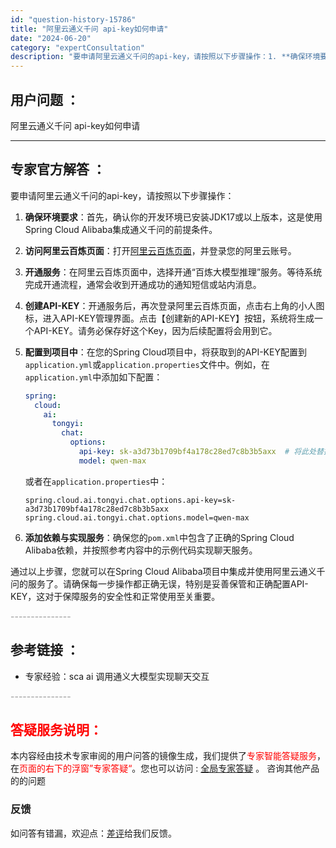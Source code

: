 ```yaml
---
id: "question-history-15786"
title: "阿里云通义千问 api-key如何申请"
date: "2024-06-20"
category: "expertConsultation"
description: "要申请阿里云通义千问的api-key，请按照以下步骤操作：1. **确保环境要求**：首先，确认你的开发环境已安装JDK17或以上版本，这是使用Spring Cloud Alibaba集成通义千问的前提条件。2. **访问阿里云百炼页面**：打开[阿里云百炼页面](https://www.aliyu"
---
```


## 用户问题 ： 
 阿里云通义千问 api-key如何申请  

---------------
## 专家官方解答 ：

要申请阿里云通义千问的api-key，请按照以下步骤操作：

1. **确保环境要求**：首先，确认你的开发环境已安装JDK17或以上版本，这是使用Spring Cloud Alibaba集成通义千问的前提条件。

2. **访问阿里云百炼页面**：打开[阿里云百炼页面](https://www.aliyun.com/product/bailian)，并登录您的阿里云账号。

3. **开通服务**：在阿里云百炼页面中，选择开通“百炼大模型推理”服务。等待系统完成开通流程，通常会收到开通成功的通知短信或站内消息。

4. **创建API-KEY**：开通服务后，再次登录阿里云百炼页面，点击右上角的小人图标，进入API-KEY管理界面。点击【创建新的API-KEY】按钮，系统将生成一个API-KEY。请务必保存好这个Key，因为后续配置将会用到它。

5. **配置到项目中**：在您的Spring Cloud项目中，将获取到的API-KEY配置到`application.yml`或`application.properties`文件中。例如，在`application.yml`中添加如下配置：
   ```yaml
   spring:
     cloud:
       ai:
         tongyi:
           chat:
             options:
               api-key: sk-a3d73b1709bf4a178c28ed7c8b3b5axx  # 将此处替换为实际申请到的API-KEY
               model: qwen-max
   ```
   或者在`application.properties`中：
   ```
   spring.cloud.ai.tongyi.chat.options.api-key=sk-a3d73b1709bf4a178c28ed7c8b3b5axx
   spring.cloud.ai.tongyi.chat.options.model=qwen-max
   ```

6. **添加依赖与实现服务**：确保您的`pom.xml`中包含了正确的Spring Cloud Alibaba依赖，并按照参考内容中的示例代码实现聊天服务。

通过以上步骤，您就可以在Spring Cloud Alibaba项目中集成并使用阿里云通义千问的服务了。请确保每一步操作都正确无误，特别是妥善保管和正确配置API-KEY，这对于保障服务的安全性和正常使用至关重要。


<font color="#949494">---------------</font> 


## 参考链接 ：

* 专家经验：sca ai 调用通义大模型实现聊天交互 


 <font color="#949494">---------------</font> 
 


## <font color="#FF0000">答疑服务说明：</font> 

本内容经由技术专家审阅的用户问答的镜像生成，我们提供了<font color="#FF0000">专家智能答疑服务</font>，在<font color="#FF0000">页面的右下的浮窗”专家答疑“</font>。您也可以访问 : [全局专家答疑](https://answer.opensource.alibaba.com/docs/intro) 。 咨询其他产品的的问题

### 反馈
如问答有错漏，欢迎点：[差评](https://ai.nacos.io/user/feedbackByEnhancerGradePOJOID?enhancerGradePOJOId=15788)给我们反馈。

